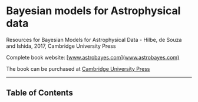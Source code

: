 # Bayesian models for Astrophysical data

Resources for Bayesian Models for Astrophysical Data - Hilbe, de Souza and Ishida, 2017, Cambridge University Press

Complete book website: [www.astrobayes.com](www.astrobayes.com)

The book can be purchased at [Cambridge University Press](https://www.cambridge.org/core/books/bayesian-models-for-astrophysical-data/A521B3BB3A2E1621EE1B907E87207218)

------------------------------------------
## Table of Contents  ##


